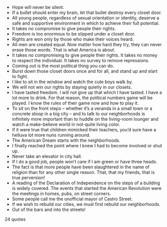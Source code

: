  - Hope will never be silent.
 - If a bullet should enter my brain, let that bullet destroy every closet door.
 - All young people, regardless of sexual orientation or identity, deserve a safe and supportive environment in which to achieve their full potential.
 - It takes no compromise to give people their rights.
 - Freedom is too enormous to be slipped under a closet door.
 - Rights are won only by those who make their voices heard.
 - All men are created equal. Now matter how hard they try, they can never erase those words. That is what America is about.
 - It takes no compromising to give people their rights. It takes no money to respect the individual. It takes no survey to remove repressions.
 - Coming out is the most political thing you can do.
 - Burst down those closet doors once and for all, and stand up and start to fight.
 - I like to sit in the window and watch the cute boys walk by.
 - We will not win our rights by staying quietly in our closets.
 - I have tasted freedom. I will not give up that which I have tasted. I have a lot more to drink. For that reason, the political numbers game will be played. I know the rules of their game now and how to play it.
 - To sit on the front steps – whether it’s a veranda in a small town or a concrete stoop in a big city – and to talk to our neighborhoods is infinitely more important than to huddle on the living-room lounger and watch a make-believe world in not-quite living color.
 - If it were true that children mimicked their teachers, you’d sure have a helluva lot more nuns running around.
 - The American Dream starts with the neighborhoods.
 - I finally reached the point where I knew I had to become involved or shut up.
 - Never take an elevator in city hall.
 - If I do a good job, people won’t care if I am green or have three heads.
 - The fact is that more people have been slaughtered in the name of religion than for any other single reason. That, that my friends, that is true perversion!
 - A reading of the Declaration of Independence on the steps of a building is widely covered. The events that started the American Revolution were the meetings in homes, pubs, on street corners.
 - Some people call me the unofficial mayor of Castro Street.
 - If we wish to rebuild our cities, we must first rebuild our neighborhoods.
 - Out of the bars and into the streets!

24 quotes